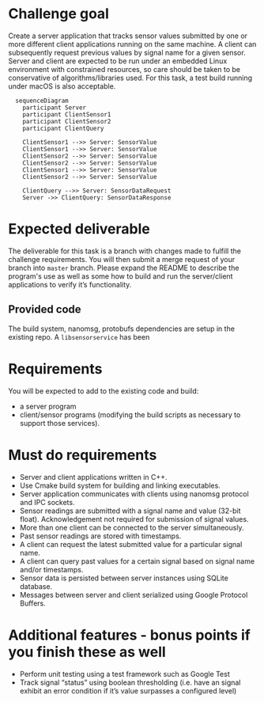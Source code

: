 # Challenge goal
Create a server application that tracks sensor values submitted by one or more different client applications running on the same machine. A client can subsequently request previous values by signal name for a given sensor. Server and client are expected to be run under an embedded Linux environment with constrained resources, so care should be taken to be conservative of algorithms/libraries used. For this task, a test build running under macOS is also acceptable.

```mermaid
  sequenceDiagram
    participant Server
    participant ClientSensor1
    participant ClientSensor2
    participant ClientQuery

    ClientSensor1 -->> Server: SensorValue
    ClientSensor1 -->> Server: SensorValue
    ClientSensor2 -->> Server: SensorValue
    ClientSensor2 -->> Server: SensorValue
    ClientSensor1 -->> Server: SensorValue
    ClientSensor2 -->> Server: SensorValue

    ClientQuery -->> Server: SensorDataRequest
    Server ->> ClientQuery: SensorDataResponse
```

# Expected deliverable
The deliverable for this task is a branch with changes made to fulfill the challenge requirements. You will then submit a merge request of your branch into `master` branch. Please expand the README to describe the program's use as well as some how to build and run the server/client applications to verify it’s functionality.

## Provided code
The build system, nanomsg, protobufs dependencies are setup in the existing repo. A `libsensorservice` has been 

# Requirements
You will be expected to add to the existing code and build:
* a server program 
* client/sensor programs
(modifying the build scripts as necessary to support those services).

# Must do requirements
* Server and client applications written in C++.
* Use Cmake build system for building and linking executables.
* Server application communicates with clients using nanomsg protocol and IPC sockets.
* Sensor readings are submitted with a signal name and value (32-bit float). Acknowledgement not required for submission of signal values.
* More than one client can be connected to the server simultaneously.
* Past sensor readings are stored with timestamps.
* A client can request the latest submitted value for a particular signal name.
* A client can query past values for a certain signal based on signal name and/or timestamps.
* Sensor data is persisted between server instances using SQLite database.
* Messages between server and client serialized using Google Protocol Buffers.

# Additional features - bonus points if you finish these as well
* Perform unit testing using a test framework such as Google Test
* Track signal “status” using boolean thresholding (i.e. have an signal exhibit an error condition if it’s value surpasses a configured level)

